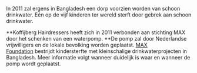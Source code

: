 

In 2011 zal ergens in Bangladesh een dorp voorzien worden van schoon drinkwater. E&eacute;n op de vijf kinderen ter wereld sterft door gebrek aan schoon drinkwater.**&nbsp;**

**Koffijberg Hairdressers heeft zich in 2011 verbonden aan stichting MAX door het schenken van een waterpomp.&nbsp;**De pomp zal door Nederlandse vrijwilligers en de lokale bevolking worden geplaatst.&nbsp;[MAX Foundation](http://www.maxfoundation.nl/nl/home/)&nbsp;bestrijdt kindersterfte met kleinschalige drinkwaterprojecten in Bangladesh. Meer informatie volgt wanneer duidelijk is waar en wanneer de pomp wordt geplaatst.